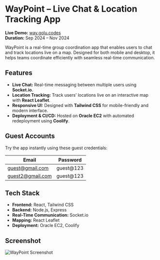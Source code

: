 # WayPoint – Live Chat & Location Tracking App

**Live Demo:** [way.golu.codes](https://way.golu.codes)  
**Duration:** Sep 2024 – Nov 2024  

WayPoint is a real-time group coordination app that enables users to chat and track locations live on a map. Designed for both mobile and desktop, it helps teams coordinate efficiently with seamless real-time communication.

## Features

- **Live Chat:** Real-time messaging between multiple users using **Socket.io**.  
- **Location Tracking:** Track users’ locations live on an interactive map with **React Leaflet**.  
- **Responsive UI:** Designed with **Tailwind CSS** for mobile-friendly and modern interface.  
- **Deployment & CI/CD:** Hosted on **Oracle EC2** with automated redeployment using **Coolify**.

## Guest Accounts

Try the app instantly using these guest credentials:  

| Email             | Password      |
|------------------|--------------|
| guest@gmail.com    | guest@123    |
| guest2@gmail.com   | guest@123    |

## Tech Stack

- **Frontend:** React, Tailwind CSS  
- **Backend:** Node.js, Express
- **Real-Time Communication:** Socket.io  
- **Mapping:** React Leaflet  
- **Deployment:** Oracle EC2, Coolify  

## Screenshot

![WayPoint Screenshot](https://github.com/user-attachments/assets/f6c02202-10aa-4799-8444-dccdb075ca98)
